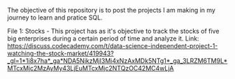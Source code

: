 The objective of this repository is to post the projects I am making in my journey to learn and pratice SQL.

File 1: Stocks - This project has as it's objective to track the stocks of five big enterprises during a certain period of time and analyze it. 
Link: <https://discuss.codecademy.com/t/data-science-independent-project-1-watching-the-stock-market/419943?_gl=1*1i8x7ha*_ga*NDA5NjkzMjI3Mi4xNzAxMDk5NTg1*_ga_3LRZM6TM9L*MTcxMjc2MzAyMy43LjEuMTcxMjc2NTQzOC42MC4wLjA>
